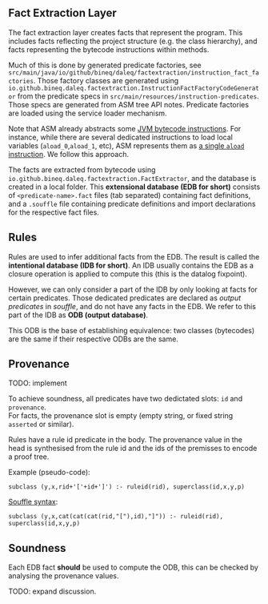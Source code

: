 
## Fact Extraction Layer

The fact extraction layer creates facts that represent the program. This includes facts reflecting the project structure
(e.g. the class hierarchy), and facts representing the bytecode instructions within methods. 

Much of this is done by generated predicate factories, see `src/main/java/io/github/bineq/daleq/factextraction/instruction_fact_factories`.
Those factory classes are generated using `io.github.bineq.daleq.factextraction.InstructionFactFactoryCodeGenerator` from
the predicate specs in `src/main/resources/instruction-predicates`. Those specs are generated 
from ASM tree API notes.   Predicate factories are loaded using the service loader mechanism.

Note that ASM already abstracts some [JVM bytecode instructions](https://en.wikipedia.org/wiki/List_of_Java_bytecode_instructions).
For instance, while there are several dedicated instructions to load local variables (`aload_0`,`aload_1`, etc),
ASM represents them as [a single `aload` instruction](https://asm.ow2.io/javadoc/org/objectweb/asm/Opcodes.html). 
We follow this approach.

The facts are extracted from bytecode using `io.github.bineq.daleq.factextraction.FactExtractor`, and 
the database is created in a local folder. This **extensional database (EDB for short)** consists
of `<predicate-name>.fact` files (tab separated) containing fact definitions, and a `.souffle` 
file containing predicate definitions and import declarations for the respective fact files.

## Rules 

Rules are used to infer additional facts from the EDB. The result is called the **intentional database (IDB for short)**. 
An IDB usually contains the EDB as a closure operation is applied to compute this (this is the datalog fixpoint).

However, we can only consider a part of the IDB by only looking at facts for certain predicates. 
Those dedicated predicates are declared as *output predicates* in *souffle*, and do not have any facts in the EDB.
We refer to this part of the IDB as **ODB (output database)**.

This ODB is the base of establishing equivalence: two classes (bytecodes) are the same if their respective ODBs are the same. 

## Provenance

TODO: implement

To achieve soundness, all predicates have two dedictated slots: `id` and `provenance`.  
For facts, the provenance slot is empty (empty string, or fixed string `asserted` or similar).

Rules have a rule id predicate in the body. The provenance value in the 
head is synthesised from the rule id and the ids of the premisses
to encode a proof tree. 

Example (pseudo-code):

```
subclass (y,x,rid+'['+id+']') :- ruleid(rid), superclass(id,x,y,p)
```

[Souffle syntax](https://souffle-lang.github.io/arguments):

```
subclass (y,x,cat(cat(cat(rid,"["),id),"]")) :- ruleid(rid), superclass(id,x,y,p)
```


## Soundness

Each EDB fact **should** be used to compute the ODB, this can be checked
by analysing the provenance values. 

TODO: expand discussion. 






